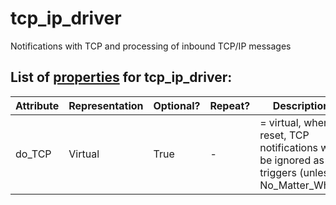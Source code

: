 <!--s_name-->
# tcp_ip_driver

<!--e_name-->

<!--s_role-->
<!--e_role-->

<!--s_descr-->
Notifications with TCP and processing of inbound TCP/IP messages

<!--e_descr-->

<!--s_tbl-->
## List of [properties](Properties.md) for __tcp_ip_driver__:

  | Attribute | Representation | Optional? | Repeat? | Description |
  | --- | --- | --- | --- | --- |
  | do_TCP | Virtual | True | - | = virtual, when reset, TCP notifications will be ignored as are triggers (unless No_Matter_What) | 
<!--e_tbl-->

